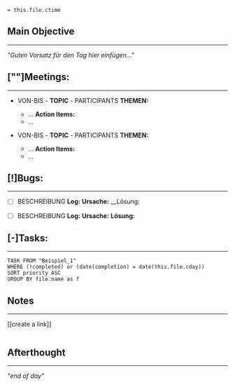`= this.file.ctime`


## Main Objective 
______
_"Guten Vorsatz für den Tag hier einfügen..."_ 


## [""]Meetings:
______
- VON-BIS - __TOPIC__ - PARTICIPANTS
	__THEMEN:__
	- ...
	__Action Items:__
	- ...
	  
- VON-BIS - __TOPIC__ - PARTICIPANTS
	__THEMEN:__
	- ...
	__Action Items:__
	- ...

## [!]Bugs:
______
 - [ ] BESCHREIBUNG
  __Log:__
  __Ursache:__
  __Lösung:

- [ ] BESCHREIBUNG
  __Log:__
  __Ursache:__
  __Lösung:__

## [-]Tasks:
-------------
```dataview
TASK FROM "Beispiel_1"
WHERE (!completed) or (date(completion) = date(this.file.cday))
SORT priority ASC
GROUP BY file.name as f
```




## Notes 
______
[[create a link]]
```console
```


## Afterthought 
______
_"end of day"_ 

